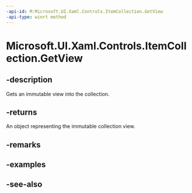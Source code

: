 ```yaml
---
-api-id: M:Microsoft.UI.Xaml.Controls.ItemCollection.GetView
-api-type: winrt method
---
```


<!-- Method syntax
public Windows.Foundation.Collections.IVectorView<object> GetView()
-->

# Microsoft.UI.Xaml.Controls.ItemCollection.GetView

## -description
Gets an immutable view into the collection.

## -returns
An object representing the immutable collection view.

## -remarks

## -examples

## -see-also
